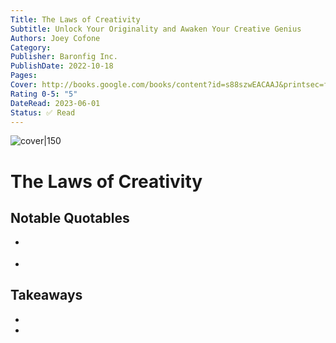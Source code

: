 ```yaml
---
Title: The Laws of Creativity
Subtitle: Unlock Your Originality and Awaken Your Creative Genius
Authors: Joey Cofone
Category: 
Publisher: Baronfig Inc.
PublishDate: 2022-10-18
Pages: 
Cover: http://books.google.com/books/content?id=s88szwEACAAJ&printsec=frontcover&img=1&zoom=1&source=gbs_api
Rating 0-5: "5"
DateRead: 2023-06-01
Status: ✅ Read
---
```


![cover|150](http://books.google.com/books/content?id=s88szwEACAAJ&printsec=frontcover&img=1&zoom=1&source=gbs_api)

# The Laws of Creativity


## Notable Quotables
- >
- >

## Takeaways
- 
-